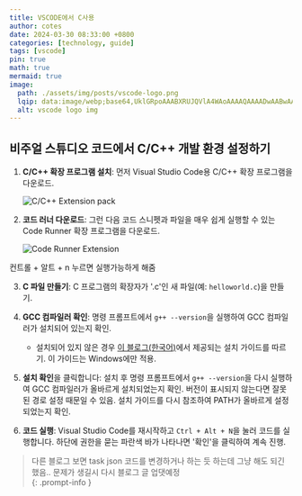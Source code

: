 ```yaml
---
title: VSCODE에서 C사용
author: cotes
date: 2024-03-30 08:33:00 +0800
categories: [technology, guide]
tags: [vscode]
pin: true
math: true
mermaid: true
image:
  path: ./assets/img/posts/vscode-logo.png
  lqip: data:image/webp;base64,UklGRpoAAABXRUJQVlA4WAoAAAAQAAAADwAABwAAQUxQSDIAAAARL0AmbZurmr57yyIiqE8oiG0bejIYEQTgqiDA9vqnsUSI6H+oAERp2HZ65qP/VIAWAFZQOCBCAAAA8AEAnQEqEAAIAAVAfCWkAALp8sF8rgRgAP7o9FDvMCkMde9PK7euH5M1m6VWoDXf2FkP3BqV0ZYbO6NA/VFIAAAA
  alt: vscode logo img 
---
```


## 비주얼 스튜디오 코드에서 C/C++ 개발 환경 설정하기

1. **C/C++ 확장 프로그램 설치**:
   먼저 Visual Studio Code용 C/C++ 확장 프로그램을 다운로드.

   ![C/C++ Extension pack](https://img1.daumcdn.net/thumb/R1280x0/?scode=mtistory2&fname=https%3A%2F%2Fblog.kakaocdn.net%2Fdn%2FbflMEx%2FbtrvrhjIpH7%2FsrKzkRweJUxRc8PiPL44lK%2Fimg.png)

2. **코드 러너 다운로드**:
   그런 다음 코드 스니펫과 파일을 매우 쉽게 실행할 수 있는 Code Runner 확장 프로그램을 다운로드.

   ![Code Runner Extension](https://img1.daumcdn.net/thumb/R1280x0/?scode=mtistory2&fname=https%3A%2F%2Fblog.kakaocdn.net%2Fdn%2FFwlx6%2FbtrJNj21oSi%2F6pmKpBBepWtZQEZzYyOknk%2Fimg.png)

컨트롤 + 알트 + n 누르면 실행가능하게 해줌

3. **C 파일 만들기**:
   C 프로그램의 확장자가 '.c'인 새 파일(예: `helloworld.c`)을 만들기.

4. **GCC 컴파일러 확인**:
   명령 프롬프트에서 `g++ --version`을 실행하여 GCC 컴파일러가 설치되어 있는지 확인.

   - 설치되어 있지 않은 경우 [이 블로그(한국어)](https://m.blog.naver.com/dorergiverny/223032334186)에서 제공되는 설치 가이드를 따르기. 이 가이드는 Windows에만 적용.

5. **설치 확인**을 클릭합니다:
   설치 후 명령 프롬프트에서 `g++ --version`을 다시 실행하여 GCC 컴파일러가 올바르게 설치되었는지 확인. 버전이 표시되지 않는다면 잘못된 경로 설정 때문일 수 있음. 설치 가이드를 다시 참조하여 PATH가 올바르게 설정되었는지 확인.

6. **코드 실행**:
   Visual Studio Code를 재시작하고 `Ctrl + Alt + N`을 눌러 코드를 실행합니다. 하단에 권한을 묻는 파란색 바가 나타나면 '확인'을 클릭하여 계속 진행.

> 다른 블로그 보면 task json 코드를 변경하거나 하는 듯 하는데 그냥 해도 되긴 했음.. 문제가 생길시 다시 블로그 글 업댓예정  
{: .prompt-info }